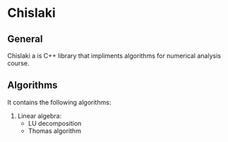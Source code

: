 # Chislaki

## General
Chislaki a is C++ library that impliments algorithms
for numerical analysis course.

## Algorithms
It contains the following algorithms:
1. Linear algebra:
    * LU decomposition
    * Thomas algorithm
